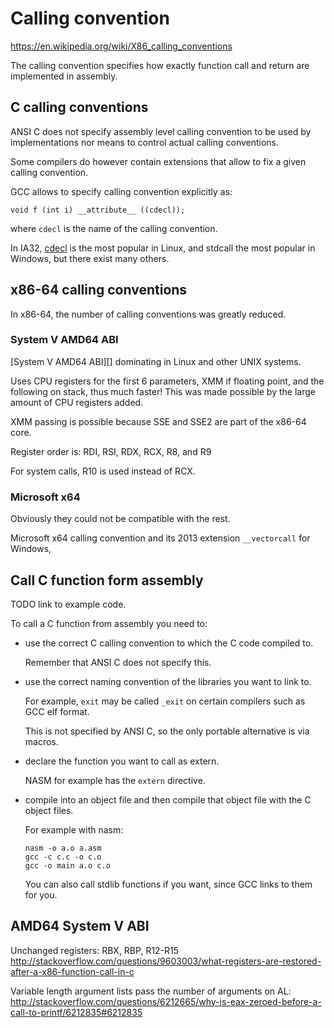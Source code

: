# Calling convention

<https://en.wikipedia.org/wiki/X86_calling_conventions>

The calling convention specifies how exactly function call and return are implemented in assembly.

## C calling conventions

ANSI C does not specify assembly level calling convention to be used by implementations nor means to control actual calling conventions.

Some compilers do however contain extensions that allow to fix a given calling convention.

GCC allows to specify calling convention explicitly as:

    void f (int i) __attribute__ ((cdecl));

where `cdecl` is the name of the calling convention.

In IA32, [cdecl](cdecl.md) is the most popular in Linux, and stdcall the most popular in Windows, but there exist many others.

## x86-64 calling conventions

In x86-64, the number of calling conventions was greatly reduced.

### System V AMD64 ABI

[System V AMD64 ABI][] dominating in Linux and other UNIX systems.

Uses CPU registers for the first 6 parameters, XMM if floating point, and the following on stack, thus much faster! This was made possible by the large amount of CPU registers added.

XMM passing is possible because SSE and SSE2 are part of the x86-64 core.

Register order is: RDI, RSI, RDX, RCX, R8, and R9

For system calls, R10 is used instead of RCX.

### Microsoft x64

Obviously they could not be compatible with the rest.

Microsoft x64 calling convention and its 2013 extension `__vectorcall` for Windows,

## Call C function form assembly

TODO link to example code.

To call a C function from assembly you need to:

-   use the correct C calling convention to which the C code compiled to.

    Remember that ANSI C does not specify this.

-   use the correct naming convention of the libraries you want to link to.

    For example, `exit` may be called `_exit` on certain compilers such as GCC elf format.

    This is not specified by ANSI C, so the only portable alternative is via macros.

-   declare the function you want to call as extern.

    NASM for example has the `extern` directive.

-   compile into an object file and then compile that object file with the C object files.

    For example with nasm:

        nasm -o a.o a.asm
        gcc -c c.c -o c.o
        gcc -o main a.o c.o

    You can also call stdlib functions if you want, since GCC links to them for you.

## AMD64 System V ABI

Unchanged registers: RBX, RBP, R12-R15 <http://stackoverflow.com/questions/9603003/what-registers-are-restored-after-a-x86-function-call-in-c>

Variable length argument lists pass the number of arguments on AL: <http://stackoverflow.com/questions/6212665/why-is-eax-zeroed-before-a-call-to-printf/6212835#6212835>
